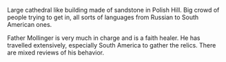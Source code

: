 
Large cathedral like building made of sandstone in Polish Hill. 
Big crowd of people trying to get in, all sorts of languages from Russian to South American ones.  

Father Mollinger is very much in charge and is a faith healer. He has travelled extensively, especially South America to gather the relics. There are mixed reviews of his behavior. 

